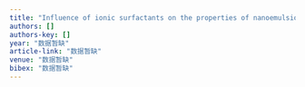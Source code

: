 ```yaml
---
title: "Influence of ionic surfactants on the properties of nanoemulsions emulsified by nonionic surfactants span 80/tween 80"
authors: []
authors-key: []
year: "数据暂缺"
article-link: "数据暂缺"
venue: "数据暂缺"
bibex: "数据暂缺"
---
```


